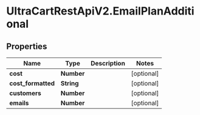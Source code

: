 # UltraCartRestApiV2.EmailPlanAdditional

## Properties
Name | Type | Description | Notes
------------ | ------------- | ------------- | -------------
**cost** | **Number** |  | [optional] 
**cost_formatted** | **String** |  | [optional] 
**customers** | **Number** |  | [optional] 
**emails** | **Number** |  | [optional] 


